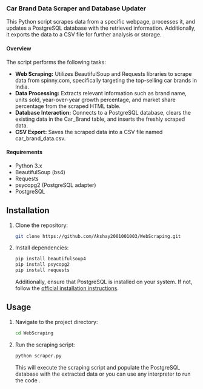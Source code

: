 ### Car Brand Data Scraper and Database Updater

This Python script scrapes data from a specific webpage, processes it, and updates a PostgreSQL database with the retrieved information. Additionally, it exports the data to a CSV file for further analysis or storage.

#### Overview

The script performs the following tasks:

- **Web Scraping:** Utilizes BeautifulSoup and Requests libraries to scrape data from spinny.com, specifically targeting the top-selling car brands in India.
- **Data Processing:** Extracts relevant information such as brand name, units sold, year-over-year growth percentage, and market share percentage from the scraped HTML table.
- **Database Interaction:** Connects to a PostgreSQL database, clears the existing data in the Car_Brand table, and inserts the freshly scraped data.
- **CSV Export:** Saves the scraped data into a CSV file named car_brand_data.csv.

#### Requirements

- Python 3.x
- BeautifulSoup (bs4)
- Requests
- psycopg2 (PostgreSQL adapter)
- PostgreSQL

## Installation

1. Clone the repository:

    ```bash
    git clone https://github.com/Akshay2001001003/WebScraping.git
    ```

2. Install dependencies:

    ```bash
    pip install beautifulsoup4
	pip install psycopg2
	pip install requests
    ```

    Additionally, ensure that PostgreSQL is installed on your system. If not, follow the [official installation instructions](https://www.postgresql.org/download/).

## Usage

1. Navigate to the project directory:

    ```bash
    cd WebScraping
    ```

2. Run the scraping script:

    ```bash
    python scraper.py
    ```

    This will execute the scraping script and populate the PostgreSQL database with the extracted data or you can use any interpreter to run the code .


